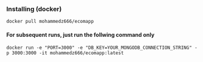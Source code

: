 ### Installing (docker)

```
docker pull mohammedz666/ecomapp
```

#### For subsequent runs, just run the follwing command only

```
docker run -e "PORT=3000" -e "DB_KEY=YOUR_MONGODB_CONNECTION_STRING" -p 3000:3000 -it mohammedz666/ecomapp:latest
```
